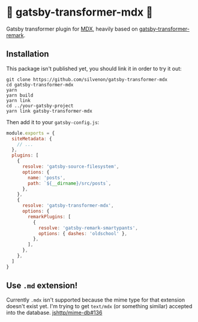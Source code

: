 # 🚧 gatsby-transformer-mdx 🚧

Gatsby transformer plugin for [MDX](https://github.com/mdx-js/mdx), heavily based on [gatsby-transformer-remark](https://github.com/gatsbyjs/gatsby/tree/master/packages/gatsby-transformer-remark).

## Installation

This package isn't published yet, you should link it in order to try it out:

```
git clone https://github.com/silvenon/gatsby-transformer-mdx
cd gatsby-transformer-mdx
yarn
yarn build
yarn link
cd ../your-gatsby-project
yarn link gatsby-transformer-mdx
```

Then add it to your `gatsby-config.js`:

```js
module.exports = {
  siteMetadata: {
    // ...
  },
  plugins: [
    {
      resolve: 'gatsby-source-filesystem',
      options: {
        name: 'posts',
        path: `${__dirname}/src/posts`,
      },
    },
    {
      resolve: 'gatsby-transformer-mdx',
      options: {
        remarkPlugins: [
          {
            resolve: 'gatsby-remark-smartypants',
            options: { dashes: 'oldschool' },
          },
        ],
      },
    },
  ]
}
```

## Use `.md` extension!

Currently `.mdx` isn't supported because the mime type for that extension doesn't exist yet. I'm trying to get `text/mdx` (or something similar) accepted into the database. [jshttp/mime-db#136](https://github.com/jshttp/mime-db/pull/136)
